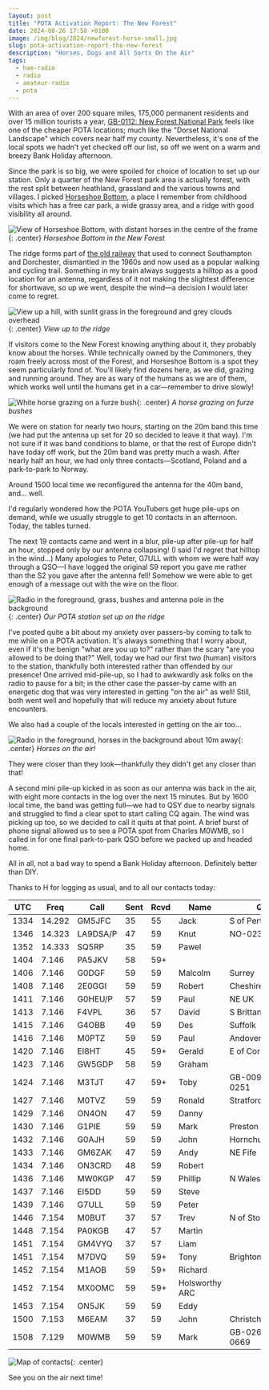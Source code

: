 ```yaml
---
layout: post
title: "POTA Activation Report: The New Forest"
date: 2024-08-26 17:58 +0100
image: /img/blog/2024/newforest-horse-small.jpg
slug: pota-activation-report-the-new-forest
description: "Horses, Dogs and All Sorts On the Air"
tags:
  - ham-radio
  - radio
  - amateur-radio
  - pota
---
```


With an area of over 200 square miles, 175,000 permanent residents and over 15 million tourists a year, [GB-0112: New Forest National Park](https://pota.app/#/park/GB-0112) feels like one of the cheaper POTA locations; much like the "Dorset National Landscape" which covers near half my county. Nevertheless, it's one of the local spots we hadn't yet checked off our list, so off we went on a warm and breezy Bank Holiday afternoon.

Since the park is so big, we were spoiled for choice of location to set up our station. Only a quarter of the New Forest park area is actually forest, with the rest split between heathland, grassland and the various towns and villages. I picked [Horseshoe Bottom](https://www.openstreetmap.org/#map=16/50.80390/-1.62945), a place I remember from childhood visits which has a free car park, a wide grassy area, and a ridge with good visibility all around.

![View of Horseshoe Bottom, with distant horses in the centre of the frame](/img/blog/2024/newforest1.jpg){: .center}
*Horseshoe Bottom in the New Forest*

The ridge forms part of [the old railway](https://www.newforestnpa.gov.uk/things-to-do/cycling/cycling-routes/the-old-railway/) that used to connect Southampton and Dorchester, dismantled in the 1960s and now used as a popular walking and cycling trail. Something in my brain always suggests a hilltop as a good location for an antenna, regardless of it not making the slightest difference for shortwave, so up we went, despite the wind&mdash;a decision I would later come to regret.

![View up a hill, with sunlit grass in the foreground and grey clouds overhead](/img/blog/2024/newforest2.jpg){: .center}
*View up to the ridge*

If visitors come to the New Forest knowing anything about it, they probably know about the horses. While technically owned by the Commoners, they roam freely across most of the Forest, and Horseshoe Bottom is a spot they seem particularly fond of. You'll likely find dozens here, as we did, grazing and running around. They are as wary of the humans as we are of them, which works well until the humans get in a car&mdash;remember to drive slowly!

![White horse grazing on a furze bush](/img/blog/2024/newforest-horse.jpg){: .center}
*A horse grazing on furze bushes*

We were on station for nearly two hours, starting on the 20m band this time (we had put the antenna up set for 20 so decided to leave it that way). I'm not sure if it was band conditions to blame, or that the rest of Europe didn't have today off work, but the 20m band was pretty much a wash. After nearly half an hour, we had only three contacts&mdash;Scotland, Poland and a park-to-park to Norway.

Around 1500 local time we reconfigured the antenna for the 40m band, and... well.

I'd regularly wondered how the POTA YouTubers get huge pile-ups on demand, while we usually struggle to get 10 contacts in an afternoon. Today, the tables turned.

The next 19 contacts came and went in a blur, pile-up after pile-up for half an hour, stopped only by our antenna collapsing! (I said I'd regret that hilltop in the wind...) Many apologies to Peter, G7ULL with whom we were half way through a QSO&mdash;I have logged the original S9 report you gave me rather than the S2 you gave after the antenna fell! Somehow we were able to get enough of a message out with the wire on the floor.

![Radio in the foreground, grass, bushes and antenna pole in the background](/img/blog/2024/newforest3.jpg){: .center}
*Our POTA station set up on the ridge*

I've posted quite a bit about my anxiety over passers-by coming to talk to me while on a POTA activation. It's always something that I worry about, even if it's the benign "what are you up to?" rather than the scary "are you allowed to be doing that?" Well, today we had our first two (human) visitors to the station, thankfully both interested rather than offended by our presence! One arrived mid-pile-up, so I had to awkwardly ask folks on the radio to pause for a bit; in the other case the passer-by came with an energetic dog that was very interested in getting "on the air" as well! Still, both went well and hopefully that will reduce my anxiety about future encounters.

We also had a couple of the locals interested in getting on the air too...

![Radio in the foreground, horses in the background about 10m away](/img/blog/2024/newforest4.jpg){: .center}
*Horses on the air!*

They were closer than they look&mdash;thankfully they didn't get any closer than that!

A second mini pile-up kicked in as soon as our antenna was back in the air, with eight more contacts in the log over the next 15 minutes. But by 1600 local time, the band was getting full&mdash;we had to QSY due to nearby signals and struggled to find a clear spot to start calling CQ again. The wind was picking up too, so we decided to call it quits at that point. A brief burst of phone signal allowed us to see a POTA spot from Charles M0WMB, so I called in for one final park-to-park QSO before we packed up and headed home.

All in all, not a bad way to spend a Bank Holiday afternoon. Definitely better than DIY.

Thanks to H for logging as usual, and to all our contacts today:

<div class="breakout-full-width"><center>
<table><thead>
  <tr>
    <th>UTC</th>
    <th>Freq</th>
    <th>Call</th>
    <th>Sent</th>
    <th>Rcvd</th>
    <th>Name</th>
    <th>QTH</th>
  </tr></thead>
<tbody>
  <tr>
    <td>1334</td>
    <td>14.292</td>
    <td>GM5JFC</td>
    <td>35</td>
    <td>55</td>
    <td>Jack</td>
    <td>S of Perth</td>
  </tr>
  <tr>
    <td>1346</td>
    <td>14.323</td>
    <td><span style="white-space: nowrap;">LA9DSA/P</span></td>
    <td>47</td>
    <td>59</td>
    <td>Knut</td>
    <td>NO-0239</td>
  </tr>
  <tr>
    <td>1352</td>
    <td>14.333</td>
    <td>SQ5RP</td>
    <td>35</td>
    <td>59</td>
    <td>Pawel</td>
    <td></td>
  </tr>
  <tr>
    <td>1404</td>
    <td>7.146</td>
    <td>PA5JKV</td>
    <td>58</td>
    <td>59+</td>
    <td></td>
    <td></td>
  </tr>
  <tr>
    <td>1406</td>
    <td>7.146</td>
    <td>G0DGF</td>
    <td>59</td>
    <td>59</td>
    <td>Malcolm</td>
    <td>Surrey</td>
  </tr>
  <tr>
    <td>1408</td>
    <td>7.146</td>
    <td>2E0GGI</td>
    <td>59</td>
    <td>59</td>
    <td>Robert</td>
    <td>Cheshire</td>
  </tr>
  <tr>
    <td>1411</td>
    <td>7.146</td>
    <td>G0HEU/P</td>
    <td>57</td>
    <td>59</td>
    <td>Paul</td>
    <td>NE UK</td>
  </tr>
  <tr>
    <td>1413</td>
    <td>7.146</td>
    <td>F4VPL</td>
    <td>36</td>
    <td>57</td>
    <td>David</td>
    <td>S Brittany</td>
  </tr>
  <tr>
    <td>1415</td>
    <td>7.146</td>
    <td>G4OBB</td>
    <td>49</td>
    <td>59</td>
    <td>Des</td>
    <td>Suffolk</td>
  </tr>
  <tr>
    <td>1416</td>
    <td>7.146</td>
    <td>M0PTZ</td>
    <td>59</td>
    <td>59</td>
    <td>Paul</td>
    <td>Andover</td>
  </tr>
  <tr>
    <td>1420</td>
    <td>7.146</td>
    <td>EI8HT</td>
    <td>45</td>
    <td>59+</td>
    <td>Gerald</td>
    <td>E of Cork</td>
  </tr>
  <tr>
    <td>1423</td>
    <td>7.146</td>
    <td>GW5GDP</td>
    <td>58</td>
    <td>59</td>
    <td>Graham</td>
    <td></td>
  </tr>
  <tr>
    <td>1424</td>
    <td>7.146</td>
    <td>M3TJT</td>
    <td>47</td>
    <td>59+</td>
    <td>Toby</td>
    <td>GB-0095, GB-0251</td>
  </tr>
  <tr>
    <td>1427</td>
    <td>7.146</td>
    <td>M0TVZ</td>
    <td>59</td>
    <td>59</td>
    <td>Ronald</td>
    <td>Stratford on Avon</td>
  </tr>
  <tr>
    <td>1429</td>
    <td>7.146</td>
    <td>ON4ON</td>
    <td>47</td>
    <td>59</td>
    <td>Danny</td>
    <td></td>
  </tr>
  <tr>
    <td>1430</td>
    <td>7.146</td>
    <td>G1PIE</td>
    <td>59</td>
    <td>59</td>
    <td>Mark</td>
    <td>Preston</td>
  </tr>
  <tr>
    <td>1432</td>
    <td>7.146</td>
    <td>G0AJH</td>
    <td>59</td>
    <td>59</td>
    <td>John</td>
    <td>Hornchurch,&nbsp;Essex</td>
  </tr>
  <tr>
    <td>1433</td>
    <td>7.146</td>
    <td>GM6ZAK</td>
    <td>47</td>
    <td>59</td>
    <td>Andy</td>
    <td>NE Fife</td>
  </tr>
  <tr>
    <td>1434</td>
    <td>7.146</td>
    <td>ON3CRD</td>
    <td>48</td>
    <td>59</td>
    <td>Robert</td>
    <td></td>
  </tr>
  <tr>
    <td>1436</td>
    <td>7.146</td>
    <td>MW0KGP</td>
    <td>47</td>
    <td>59</td>
    <td>Phillip</td>
    <td>N Wales</td>
  </tr>
  <tr>
    <td>1437</td>
    <td>7.146</td>
    <td>EI5DD</td>
    <td>59</td>
    <td>59</td>
    <td>Steve</td>
    <td></td>
  </tr>
  <tr>
    <td>1439</td>
    <td>7.146</td>
    <td>G7ULL</td>
    <td>59</td>
    <td>59</td>
    <td>Peter</td>
    <td></td>
  </tr>
  <tr>
    <td>1446</td>
    <td>7.154</td>
    <td>M0BUT</td>
    <td>37</td>
    <td>57</td>
    <td>Trev</td>
    <td>N of Stonehenge</td>
  </tr>
  <tr>
    <td>1448</td>
    <td>7.154</td>
    <td>PA0KGB</td>
    <td>47</td>
    <td>57</td>
    <td>Martin</td>
    <td></td>
  </tr>
  <tr>
    <td>1451</td>
    <td>7.154</td>
    <td>GM4VYQ</td>
    <td>37</td>
    <td>57</td>
    <td>Liam</td>
    <td></td>
  </tr>
  <tr>
    <td>1451</td>
    <td>7.154</td>
    <td>M7DVQ</td>
    <td>59</td>
    <td>59+</td>
    <td>Tony</td>
    <td>Brighton</td>
  </tr>
  <tr>
    <td>1452</td>
    <td>7.154</td>
    <td>M1AOB</td>
    <td>59</td>
    <td>59+</td>
    <td>Richard</td>
    <td></td>
  </tr>
  <tr>
    <td>1452</td>
    <td>7.154</td>
    <td>MX0OMC</td>
    <td>59</td>
    <td>59+</td>
    <td>Holsworthy ARC</td>
    <td></td>
  </tr>
  <tr>
    <td>1453</td>
    <td>7.154</td>
    <td>ON5JK</td>
    <td>59</td>
    <td>59</td>
    <td>Eddy</td>
    <td></td>
  </tr>
  <tr>
    <td>1500</td>
    <td>7.153</td>
    <td>M6EAM</td>
    <td>37</td>
    <td>59</td>
    <td>John</td>
    <td>Christchurch</td>
  </tr>
  <tr>
    <td>1508</td>
    <td>7.129</td>
    <td>M0WMB</td>
    <td>59</td>
    <td>59</td>
    <td>Mark</td>
    <td>GB-0264, GB-0669</td>
  </tr>
</tbody></table>
</center></div>

![Map of contacts](/img/blog/2024/newforest-map.png){: .center}

See you on the air next time!
